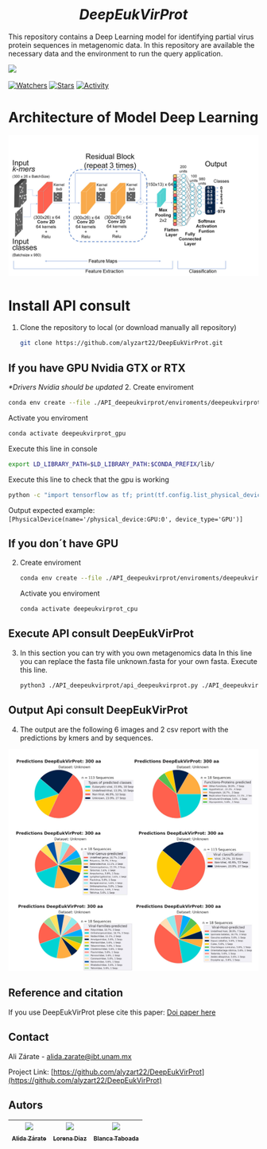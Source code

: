 <em> <h1 align="center"> DeepEukVirProt </h1></em>

This repository contains a Deep Learning model for identifying partial virus protein sequences in metagenomic data.
In this repository are available the necessary data and the environment to run the query application.

   <p align="left">
   <img src="https://img.shields.io/badge/STATUS-EN%20DESAROLLO-green">
   </p>


 [![Watchers](https://img.shields.io/github/watchers/alyzart22/DeepEukVirProt.svg)](https://github.com/alyzart22/DeepEukVirProt/watchers)
[![Stars](https://img.shields.io/github/stars/alyzart22/DeepEukVirProt.svg)](https://github.com/alyzart22/DeepEukVirProt/stargazers)
[![Activity](https://img.shields.io/github/commit-activity/m/alyzart22/DeepEukVirProt.svg)](https://github.com/DeepEukVirProt/DeepEukVirProt/commits)


<!-- Model Deep Learning architecture-->
# Architecture of Model Deep Learning
 ![model_image ](https://github.com/alyzart22/DeepEukVirProt/blob/main/img/modelo_300_980.jpg)


<!-- INSTALL API -->
# Install API consult


1. Clone the repository to local (or download manually all repository)
   ```sh
   git clone https://github.com/alyzart22/DeepEukVirProt.git
   
   ```

## If you have GPU Nvidia GTX or RTX
_*Drivers Nvidia should be updated_
2. Create enviroment
   ```sh
   conda env create --file ./API_deepeukvirprot/enviroments/deepeukvirprot_gpu.yml 
   ```
   Activate you enviroment
   ```sh
   conda activate deepeukvirprot_gpu 
   ```
   Execute this line in console 
   ```sh
   export LD_LIBRARY_PATH=$LD_LIBRARY_PATH:$CONDA_PREFIX/lib/ 
   ```
   
   Execute this line to check that the gpu is working 
   ```sh
   python -c "import tensorflow as tf; print(tf.config.list_physical_devices('GPU'))"
   ```
   Output expected example: `[PhysicalDevice(name='/physical_device:GPU:0', device_type='GPU')]`

## If you don´t have GPU
2. Create enviroment
   ```sh
   conda env create --file ./API_deepeukvirprot/enviroments/deepeukvirprot_cpu.yml 
   ```
   Activate you enviroment
   ```sh
   conda activate deepeukvirprot_cpu 
   ```
## Execute API consult DeepEukVirProt
3. In this section you can try with you own metagenomics data
   In this line you can replace the fasta file unknown.fasta for your own fasta.
   Execute this line.
   ```sh
   python3 ./API_deepeukvirprot/api_deepeukvirprot.py ./API_deepeukvirprot/metagenomic_data/unknown/unknown.fasta ./API_deepeukvirprot/model.h5 ./API_deepeukvirprot/ref_api_300_20_980.csv ./API_deepeukvirprot/metagenomic_data/unknown/ 300 40 label_output_ 0.80 0.90 978 979 0 
   ```
## Output Api consult DeepEukVirProt
 4. The output are the following 6 images and 2 csv report with the predictions by kmers and by sequences.

 ![Output image ](https://github.com/alyzart22/DeepEukVirProt/blob/main/img/output_model.jpg)

<!-- REFERENCE -->
## Reference and citation
If you use DeepEukVirProt plese cite this paper:
[Doi paper here](https://github.com/alyzart22/DeepEukVirProt)


<!-- CONTACT -->
## Contact

Ali Zárate - alida.zarate@ibt.unam.mx

Project Link: [https://github.com/alyzart22/DeepEukVirProt](https://github.com/alyzart22/DeepEukVirProt)

## Autors

| [<img src="https://png.pngtree.com/png-clipart/20191122/original/pngtree-user-icon-isolated-on-abstract-background-png-image_5192004.jpg" width=115><br><sub>Alida Zárate </sub>](https://github.com/alyzart22) | [<img src="https://png.pngtree.com/png-clipart/20191122/original/pngtree-user-icon-isolated-on-abstract-background-png-image_5192004.jpg" width=115><br><sub>Lorena Diaz</sub>](https://github.com/alyzart22) | [<img src="https://png.pngtree.com/png-clipart/20191122/original/pngtree-user-icon-isolated-on-abstract-background-png-image_5192004.jpg" width=115><br><sub>Blanca Taboada</sub>](https://github.com/alyzart22) |
| :---: | :---: | :---: |
